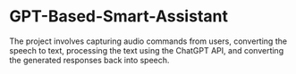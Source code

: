 # GPT-Based-Smart-Assistant
The project involves capturing audio commands from users, converting the speech to text, processing the text using the ChatGPT API, and converting the generated responses back into speech. 
